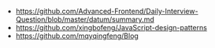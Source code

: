 - https://github.com/Advanced-Frontend/Daily-Interview-Question/blob/master/datum/summary.md
- https://github.com/xingbofeng/JavaScript-design-patterns
- https://github.com/mqyqingfeng/Blog